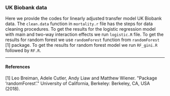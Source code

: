 ### UK Biobank data

Here we provide the codes for linearly adjusted transfer model UK Biobank data. The `clean.data` function in `mortality.r` file has the steps for data cleaning procedures. To get the results for the logistic regression model with main and two-way interaction effects we run `logistic.R` file. To get the results for random forest we use `randomForest` function from `randomForest` [1] package. To get the results for random forest model we run `RF_gini.R` followed by `RF.R`. 

---
#### References

[1] Leo Breiman, Adele Cutler, Andy Liaw and Matthew Wiener. "Package ‘randomForest’." University of California, Berkeley: Berkeley, CA, USA (2018).